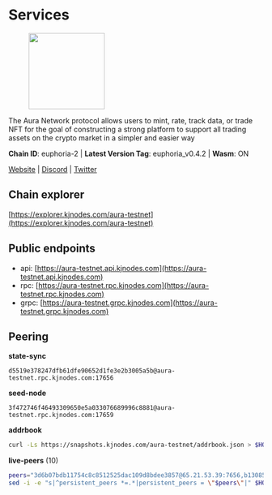 # Services

<figure><img src="https://raw.githubusercontent.com/kj89/testnet_manuals/main/pingpub/logos/aura.png" width="150" alt=""><figcaption></figcaption></figure>

The Aura Network protocol allows users to mint, rate, track data,  or trade NFT for the goal of constructing a strong platform to  support all trading assets on the crypto market in a simpler and easier way

**Chain ID**: euphoria-2 | **Latest Version Tag**: euphoria_v0.4.2 | **Wasm**: ON

[Website](https://aura.network) | [Discord](https://discord.gg/hpvF5QcWRf) | [Twitter](https://twitter.com/AuraNetworkHQ)




## Chain explorer
[https://explorer.kjnodes.com/aura-testnet](https://explorer.kjnodes.com/aura-testnet)

## Public endpoints

* api: [https://aura-testnet.api.kjnodes.com](https://aura-testnet.api.kjnodes.com)
* rpc: [https://aura-testnet.rpc.kjnodes.com](https://aura-testnet.rpc.kjnodes.com)
* grpc: [https://aura-testnet.grpc.kjnodes.com](https://aura-testnet.grpc.kjnodes.com)

## Peering

**state-sync**

```text
d5519e378247dfb61dfe90652d1fe3e2b3005a5b@aura-testnet.rpc.kjnodes.com:17656
```

**seed-node**

```text
3f472746f46493309650e5a033076689996c8881@aura-testnet.rpc.kjnodes.com:17659
```

**addrbook**
```bash
curl -Ls https://snapshots.kjnodes.com/aura-testnet/addrbook.json > $HOME/.aura/config/addrbook.json
```

**live-peers** (10)
```bash
peers="3d6b07bdb11754c8c8512525dac109d8bdee3857@65.21.53.39:7656,b130852645cc3d7925cfccd14d97425a2260e7ec@65.109.82.106:19656,b2394ad608075aa405cdf4ab55e36376d93f7b1d@65.108.206.118:56656,e3dbeeeb2dea9912610b92a436dfe3cb831a94e4@65.108.195.29:36126,d5519e378247dfb61dfe90652d1fe3e2b3005a5b@65.109.68.190:17656,b746fac343aa9c93160abc8402facb09dac28bb9@144.91.66.143:29656,7bc01325a59434dffaeef624c1c5f5f7b9fc826b@135.181.215.116:27656,5b2758dfcbcbc19b9a0ee04c09008b67c98cd7d9@162.244.35.40:24656,003686d978739de9988cbfcc6e120c2db41f87b5@65.109.30.12:46656,94f09cc1e0d2357c8c8423589c42dc7721387a60@176.9.44.113:26686"
sed -i -e "s|^persistent_peers *=.*|persistent_peers = \"$peers\"|" $HOME/.aura/config/config.toml
```
